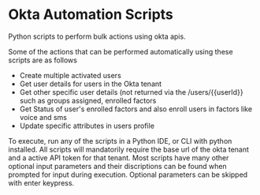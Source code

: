 # Okta Automation Scripts

Python scripts to perform bulk actions using okta apis.

Some of the actions that can be performed automatically using these scripts are as follows
* Create multiple activated users
* Get user details for users in the Okta tenant
* Get other specific user details (not returned via the /users/{{userId}} such as groups assigned, enrolled factors
* Get Status of user's enrolled factors and also enroll users in factors like voice and sms
* Update specific attributes in users profile

To execute, run any of the scripts in a Python IDE, or CLI with python installed. All scripts will mandatorily require the base url of the okta tenant and a active API token for that tenant.
Most scripts have many other optional input parameters and their discriptions can be found when prompted for input during execution. Optional parameters can be skipped with enter keypress.
